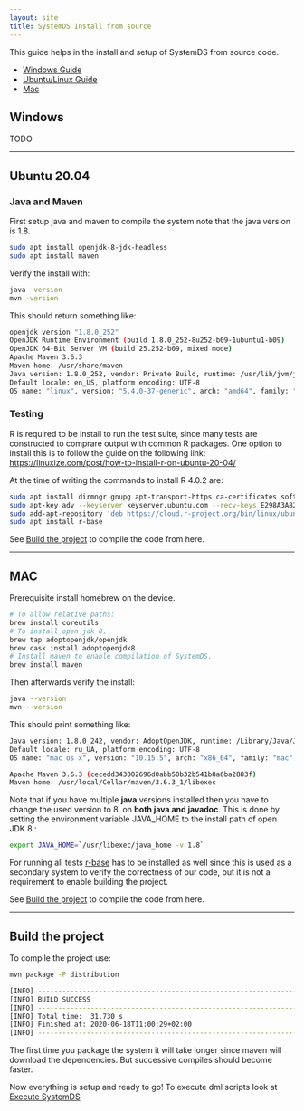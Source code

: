 ```yaml
---
layout: site
title: SystemDS Install from source
---
```

<!--
{% comment %}
Licensed to the Apache Software Foundation (ASF) under one or more
contributor license agreements.  See the NOTICE file distributed with
this work for additional information regarding copyright ownership.
The ASF licenses this file to you under the Apache License, Version 2.0
(the "License"); you may not use this file except in compliance with
the License.  You may obtain a copy of the License at

http://www.apache.org/licenses/LICENSE-2.0

Unless required by applicable law or agreed to in writing, software
distributed under the License is distributed on an "AS IS" BASIS,
WITHOUT WARRANTIES OR CONDITIONS OF ANY KIND, either express or implied.
See the License for the specific language governing permissions and
limitations under the License.
{% endcomment %}
-->

This guide helps in the install and setup of SystemDS from source code.

- [Windows Guide](#windows)
- [Ubuntu/Linux Guide](#ubuntu%2020.04)
- [Mac](#mac)

## Windows

TODO

---

## Ubuntu 20.04

### Java and Maven

First setup java and maven to compile the system note that the java version is 1.8.

```bash
sudo apt install openjdk-8-jdk-headless
sudo apt install maven
```

Verify the install with:

```bash
java -version
mvn -version
```

This should return something like:

```bash
openjdk version "1.8.0_252"
OpenJDK Runtime Environment (build 1.8.0_252-8u252-b09-1ubuntu1-b09)
OpenJDK 64-Bit Server VM (build 25.252-b09, mixed mode)
Apache Maven 3.6.3
Maven home: /usr/share/maven
Java version: 1.8.0_252, vendor: Private Build, runtime: /usr/lib/jvm/java-8-openjdk-amd64/jre
Default locale: en_US, platform encoding: UTF-8
OS name: "linux", version: "5.4.0-37-generic", arch: "amd64", family: "unix"
```

### Testing

R is required to be install to run the test suite, since many tests are constructed to comprare output with common R packages.
One option to install this is to follow the guide on the following link: <https://linuxize.com/post/how-to-install-r-on-ubuntu-20-04/>

At the time of writing the commands to install R 4.0.2 are:

```bash
sudo apt install dirmngr gnupg apt-transport-https ca-certificates software-properties-common
sudo apt-key adv --keyserver keyserver.ubuntu.com --recv-keys E298A3A825C0D65DFD57CBB651716619E084DAB9
sudo add-apt-repository 'deb https://cloud.r-project.org/bin/linux/ubuntu focal-cran40/'
sudo apt install r-base
```

See [Build the project](#Build%20the%20project) to compile the code from here.

---

## MAC

Prerequisite install homebrew on the device.

```bash
# To allow relative paths:
brew install coreutils
# To install open jdk 8.
brew tap adoptopenjdk/openjdk
brew cask install adoptopenjdk8
# Install maven to enable compilation of SystemDS.
brew install maven
```

Then afterwards verify the install:

```bash
java --version
mvn --version
```

This should print something like:

```bash
Java version: 1.8.0_242, vendor: AdoptOpenJDK, runtime: /Library/Java/JavaVirtualMachines/adoptopenjdk-8.jdk/Contents/Home/jre
Default locale: ru_UA, platform encoding: UTF-8
OS name: "mac os x", version: "10.15.5", arch: "x86_64", family: "mac"

Apache Maven 3.6.3 (cecedd343002696d0abb50b32b541b8a6ba2883f)
Maven home: /usr/local/Cellar/maven/3.6.3_1/libexec
```

Note that if you have multiple __java__ versions installed then you have to change the used version to 8, on __both java and javadoc__. This is done by setting the environment variable JAVA_HOME to the install path of open JDK 8 :

``` bash
export JAVA_HOME=`/usr/libexec/java_home -v 1.8`
```

For running all tests [r-base](https://cran.r-project.org/bin/macosx/) has to be installed as well since this is used as a secondary system to verify the correctness of our code, but it is not a requirement to enable building the project.

See [Build the project](#Build%20the%20project) to compile the code from here.

---

## Build the project

To compile the project use:

```bash
mvn package -P distribution
```

```bash
[INFO] ------------------------------------------------------------------------
[INFO] BUILD SUCCESS
[INFO] ------------------------------------------------------------------------
[INFO] Total time:  31.730 s
[INFO] Finished at: 2020-06-18T11:00:29+02:00
[INFO] ------------------------------------------------------------------------
```

The first time you package the system it will take longer since maven will download the dependencies.
But successive compiles should become faster.

Now everything is setup and ready to go!
To execute dml scripts look at [Execute SystemDS](run)
